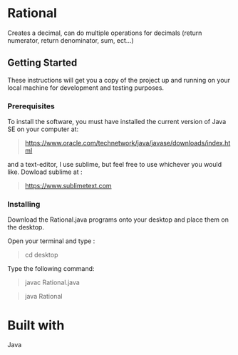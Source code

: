 # **Rational**

Creates a decimal, can do multiple operations for decimals (return numerator, return denominator, sum, ect...)

## **Getting Started**

These instructions will get you a copy of the project up and running on your local machine for development and testing purposes.

### **Prerequisites**

To install the software, you must have installed the current version of Java SE on your computer at:

>https://www.oracle.com/technetwork/java/javase/downloads/index.html

and a text-editor, I use sublime, but feel free to use whichever you would like. Dowload sublime at :

>https://www.sublimetext.com

### **Installing**

Download the Rational.java programs onto your desktop and place them on the desktop.

Open your terminal and type :

>cd desktop

Type the following command:

>javac Rational.java

>java Rational

# **Built with**

Java
